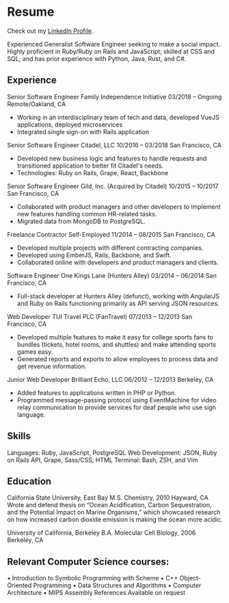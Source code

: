 # Resume

Check out my <a href="https://www.linkedin.com/in/alanfungschwarz">LinkedIn
Profile</a>.

Experienced Generalist Software Engineer seeking to make a social impact. Highly
proficient in Ruby/Ruby on Rails and JavaScript; skilled at CSS and SQL; and has
prior experience with Python, Java, Rust, and C#.

## Experience

Senior Software Engineer
Family Independence Initiative
03/2018 – Ongoing   Remote/Oakland, CA
* Working in an interdisciplinary team of tech and data, developed VueJS
  applications, deployed microservices
* Integrated single sign-on with Rails application

Senior Software Engineer
Citadel, LLC
10/2016 – 03/2018   San Francisco, CA
* Developed new business logic and features to handle requests and transitioned
  application to better fit Citadel's needs.
* Technologies: Ruby on Rails, Grape, React, Backbone

Senior Software Engineer
Gild, Inc. (Acquired by Citadel)
10/2015 – 10/2017 San Francisco, CA
* Collaborated with product managers and other developers to implement new
  features handling
  common HR-related tasks.
* Migrated data from MongoDB to PostgreSQL.

Freelance Contractor
Self-Employed
11/2014 – 08/2015 San Francisco, CA
* Developed multiple projects with different contracting companies.
* Developed using EmberJS, Rails, Backbone, and Swift.
* Collaborated online with developers and product managers and clients.

Software Engineer
One Kings Lane (Hunters Alley)
03/2014 – 06/2014 San Francisco, CA
* Full-stack developer at Hunters Alley (defunct), working with AngularJS and
  Ruby on Rails
  functioning primarily as API serving JSON resources.

Web Developer
TUI Travel PLC (FanTravel)
07/2013 – 12/2013 San Francisco, CA
* Developed multiple features to make it easy for college sports fans to bundles
  (tickets, hotel rooms, and shuttles) and make attending sports games easy.
* Generated reports and exports to allow employees to process data and get
  revenue information.

Junior Web Developer
Brilliant Echo, LLC
06/2012 – 12/2013 Berkeley, CA
* Added features to applications written in PHP or Python.
* Programmed message-passing protocol using EventMachine for video relay
  communication to provide services for deaf people who use sign language.

## Skills
 Languages: Ruby, JavaScript, PostgreSQL
 Web Development: JSON, Ruby on Rails API, Grape, Sass/CSS, HTML Terminal: Bash,
 ZSH, and Vim

## Education
California State University, East Bay
M.S. Chemistry, 2010 Hayward, CA
Wrote and defend thesis on “Ocean Acidification, Carbon Sequestration, and the
Potential Impact on Marine Organisms,” which showcased research on how
increased carbon dioxide emission is making the ocean more acidic.

University of California, Berkeley
B.A. Molecular Cell Biology, 2006 Berkeley, CA
 
## Relevant Computer Science courses:
 • Introduction to Symbolic Programming with Scheme
 • C++ Object-Oriented Programming
 • Data Structures and Algorithms
 • Computer Architecture
 • MIPS Assembly
 References
 Available on request
